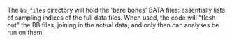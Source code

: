
The `bb_files` directory will hold the 'bare bones' BATA files: essentially lists of sampling indices of the full data files. When used, the code will "flesh out" the BB files, joining in the actual data, and only then can analyses be run on them.
